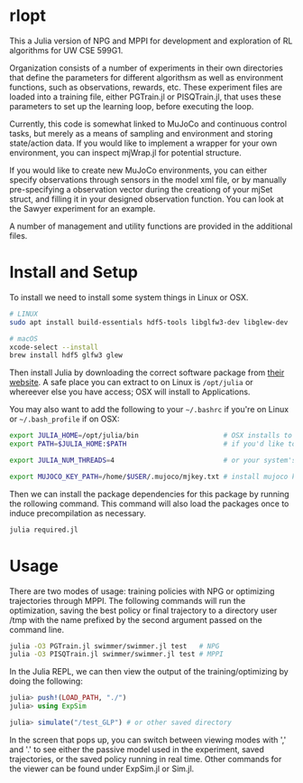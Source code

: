 # rlopt

This a Julia version of NPG and MPPI for development and exploration of RL algorithms for UW CSE 599G1.

Organization consists of a number of experiments in their own directories that define the parameters for different algorithsm as well as environment functions, such as observations, rewards, etc. These experiment files are loaded into a training file, either PGTrain.jl or PISQTrain.jl, that uses these parameters to set up the learning loop, before executing the loop.

Currently, this code is somewhat linked to MuJoCo and continuous control tasks, but merely as a means of sampling and environment and storing state/action data. If you would like to implement a wrapper for your own environment, you can inspect mjWrap.jl for potential structure.

If you would like to create new MuJoCo environments, you can either specify observations through sensors in the model xml file, or by manually pre-specifying a observation vector during the creationg of your mjSet struct, and filling it in your designed observation function. You can look at the Sawyer experiment for an example.

A number of management and utility functions are provided in the additional files.

# Install and Setup

To install we need to install some system things in Linux or OSX.

```bash
# LINUX
sudo apt install build-essentials hdf5-tools libglfw3-dev libglew-dev
```

```bash
# macOS
xcode-select --install
brew install hdf5 glfw3 glew
```

Then install Julia by downloading the correct software package from [their website](https://julialang.org/downloads/). A safe place you can extract to on Linux is `/opt/julia` or whereever else you have access; OSX will install to Applications.

You may also want to add the following to your `~/.bashrc` if you're on Linux or `~/.bash_profile` if on OSX:

```bash
export JULIA_HOME=/opt/julia/bin                     # OSX installs to /Applications/julia-0.6.app/Contents/Resources/julia/bin
export PATH=$JULIA_HOME:$PATH                        # if you'd like to have general access to julia

export JULIA_NUM_THREADS=4                           # or your system's number of CPUs

export MUJOCO_KEY_PATH=/home/$USER/.mujoco/mjkey.txt # install mujoco key here
```

Then we can install the package dependencies for this package by running the rollowing command. This command will also load the packages once to induce precompilation as necessary.

```julia
julia required.jl
```

# Usage

There are two modes of usage: training policies with NPG or optimizing trajectories through MPPI. The following commands will run the optimization, saving the best policy or final trajectory to a directory user /tmp with the name prefixed by the second argument passed on the command line.

```bash
julia -O3 PGTrain.jl swimmer/swimmer.jl test   # NPG
julia -O3 PISQTrain.jl swimmer/swimmer.jl test # MPPI
```

In the Julia REPL, we can then view the output of the training/optimizing by doing the following:

```julia
julia> push!(LOAD_PATH, "./")
julia> using ExpSim

julia> simulate("/test_GLP") # or other saved directory
```

In the screen that pops up, you can switch between viewing modes with ',' and '.' to see either the passive model used in the experiment, saved trajectories, or the saved policy running in real time. Other commands for the viewer can be found under ExpSim.jl or Sim.jl.


